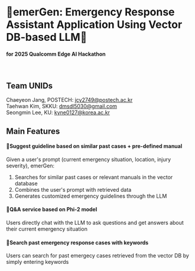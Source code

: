 # 🚨emerGen: Emergency Response Assistant Application Using Vector DB-based LLM🚨
#### for 2025 Qualcomm Edge AI Hackathon
<br>

## Team UNIDs
Chaeyeon Jang, POSTECH: jcy2749@postech.ac.kr<br>
Taehwan Kim, SKKU: dmsdl5030@gmail.com<br>
Seongmin Lee, KU: kyne0127@korea.ac.kr<br>

## Main Features
#### 📑Suggest guideline based on similar past cases + pre-defined manual
Given a user's prompt (current emergency situation, location, injury severity), emerGen:<br> 
1. Searches for similar past cases or relevant manuals in the vector database
2. Combines the user's prompt with retrieved data
3. Generates customized emergency guidelines through the LLM

#### 💬Q&A service based on Phi-2 model
Users directly chat with the LLM to ask questions and get answers about their current emergency situation

#### 🔎Search past emergency response cases with keywords
Users can search for past emergecy cases retrieved from the vector DB by simply entering keywords